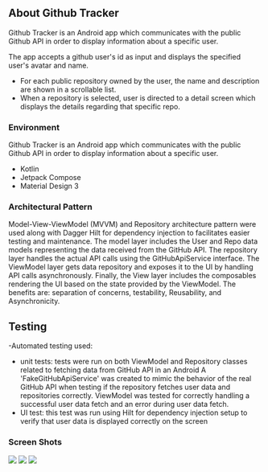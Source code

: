 ## About Github Tracker

Github Tracker is an Android app which communicates with the public Github API in order to display
information about a specific user.

The app accepts a github user's id as input and displays the specified user's avatar and name.

- For each public repository owned by the user, the name and description are shown in a scrollable list.
- When a repository is selected, user is directed to a detail screen which displays the details regarding that specific repo.

### Environment

Github Tracker is an Android app which communicates with the public Github API in order to display
information about a specific user.
* Kotlin
* Jetpack Compose
* Material Design 3

### Architectural Pattern

Model-View-ViewModel (MVVM) and Repository architecture pattern were used along with Dagger Hilt for dependency injection to facilitates easier testing and maintenance.
The model layer includes the User and Repo data models representing the data received from the GitHub API.
The repository layer handles the actual API calls using the GitHubApiService interface.
The ViewModel layer gets data repository and exposes it to the UI by handling API calls asynchronously.
Finally, the View layer includes the composables rendering the UI based on the state provided by the ViewModel.
The benefits are: separation of concerns, testability, Reusability, and Asynchronicity.

## Testing
-Automated testing used:
* unit tests: tests were run on both ViewModel and Repository classes related to fetching data from GitHub API in an Android
A 'FakeGitHubApiService' was created to mimic the behavior of the real GitHub API when testing if the repository fetches user data and repositories correctly.
ViewModel was tested for correctly handling a successful user data fetch and an error during user data fetch.
* UI test: this test was run using Hilt for dependency injection setup to verify that user data is displayed correctly on the screen

### Screen Shots

<img src="./assets/screen_shot_1.png">
<img src="./assets/screen_shot_2.png">
<img src="./assets/screen_shot_3.png"> 


